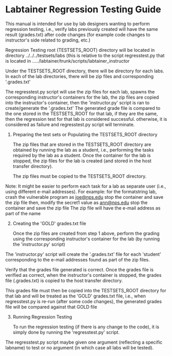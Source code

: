 Labtainer Regression Testing Guide
==================================

This manual is intended for use by lab designers wanting
to perform regression testing, i.e., verify labs previously
created will have the same result (grades.txt) after code changes
(for example code changes to instructor's side related to grading, etc.)

Regression Testing root (TESTSETS_ROOT) directory will be located in
directory ../../../testsets/labs (this is relative to the script
regresstest.py that is located in ...../labtainer/trunk/scripts/labtainer_instructor

Under the TESTSETS_ROOT directory, there will be directory for each labs.
In each of the lab directories, there will be zip files and corresponding '<labname>.grades.txt'

The regresstest.py script will use the zip files for each lab,
spawns the corresponding instructor's containers for the lab,
the zip files are copied into the instructor's container,
then the 'instructor.py' script is ran to create/generate the '<labname>.grades.txt'
The generated grade file is compared to the one stored in the TESTSETS_ROOT for that lab,
if they are the same, then the regression test for that lab is considered successful.
otherwise, it is considered as failure and regresstest.py script will terminate.

1. Preparing the test sets or Populating the TESTSETS_ROOT directory

   The zip files that are stored in the TESTSETS_ROOT directory are obtained
by running the lab as a student, i.e., performing the tasks required by the lab
as a student. Once the container for the lab is stopped, the zip files for the lab
is created (and stored in the host transfer directory).

   The zip files must be copied to the TESTSETS_ROOT directory.

Note: It might be easier to perform each task for a lab as separate user (i.e., using
      different e-mail addresses).
      For example: for the formatstring lab, crash the vulnerable program as joe@nps.edu
                   stop the container and save the zip file
                   then, modify the secret1 value as ann@nps.edu
                   stop the container and save the zip file
      The zip file will have the e-mail address as part of the name

2. Creating the 'GOLD' grades.txt file

   Once the zip files are created from step 1 above, perform the grading using the
corresponding instructor's container for the lab (by running the 'instructor.py' script)

The 'instructor.py' script will create the '<labname>.grades.txt' file for each 'student'
corresponding to the e-mail addresses found as part of the zip files.

Verify that the grades file generated is correct.
Once the grades file is verified as correct, when the instructor's container is stopped,
the grades file (<labname>.grades.txt) is copied to the host transfer directory.

This grades file must then be copied into the TESTSETS_ROOT directory for that lab
and will be treated as the 'GOLD' grades.txt file, i.e., when regresstest.py is re-run
(after some code changes), the generated grades file will be compared against that GOLD file

3. Running Regression Testing

   To run the regression testing (if there is any change to the code), it is simply done
by running the 'regresstest.py' script.

The regresstest.py script maybe given one argument (reflecting a specific labname) to test
or no argument (in which case all labs will be tested).


   




